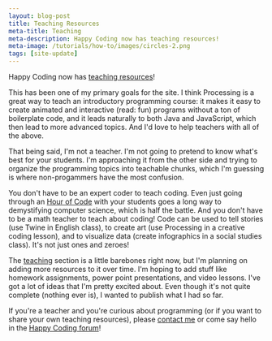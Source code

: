 ```yaml
---
layout: blog-post
title: Teaching Resources
meta-title: Teaching
meta-description: Happy Coding now has teaching resources!
meta-image: /tutorials/how-to/images/circles-2.png
tags: [site-update]
---
```


Happy Coding now has [teaching resources](/teaching)!

This has been one of my primary goals for the site. I think Processing is a great way to teach an introductory programming course: it makes it easy to create animated and interactive (read: fun) programs without a ton of boilerplate code, and it leads naturally to both Java and JavaScript, which then lead to more advanced topics. And I'd love to help teachers with all of the above.

That being said, I'm not a teacher. I'm not going to pretend to know what's best for your students. I'm approaching it from the other side and trying to organize the programming topics into teachable chunks, which I'm guessing is where non-progammers have the most confusion.

You don't have to be an expert coder to teach coding. Even just going through an [Hour of Code](/tutorials/processing/hour-of-code) with your students goes a long way to demystifying computer science, which is half the battle. And you don't have to be a math teacher to teach about coding! Code can be used to tell stories (use Twine in English class), to create art (use Processing in a creative coding lesson), and to visualize data (create infographics in a social studies class). It's not just ones and zeroes!

The [teaching](/teaching) section is a little barebones right now, but I'm planning on adding more resources to it over time. I'm hoping to add stuff like homework assignments, power point presentations, and video lessons. I've got a lot of ideas that I'm pretty excited about. Even though it's not quite complete (nothing ever is), I wanted to publish what I had so far.

If you're a teacher and you're curious about programming (or if you want to share your own teaching resources), please [contact me](/about#contact) or come say hello in the [Happy Coding forum](http://forum.HappyCoding.io)!
